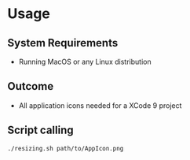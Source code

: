 # Usage #

## System Requirements
* Running MacOS or any Linux distribution

## Outcome
* All application icons needed for a XCode 9 project

## Script calling ##
` ./resizing.sh path/to/AppIcon.png `
